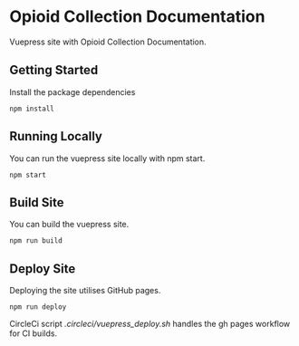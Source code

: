 # Opioid Collection Documentation

Vuepress site with Opioid Collection Documentation. 

## Getting Started

Install the package dependencies
  
```
npm install
```


## Running Locally
You can run the vuepress site locally with npm start. 

```
npm start
```


## Build Site
You can build the vuepress site. 
 
```
npm run build
```

## Deploy Site
Deploying the site utilises GitHub pages. 
 
```
npm run deploy
```

CircleCi script _.circleci/vuepress_deploy.sh_ handles the gh pages workflow for CI builds.
